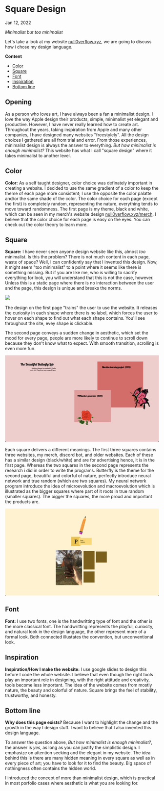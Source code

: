 # Square Design 
Jan 12, 2022

_Minimalist but too minimalist_

Let's take a look at my website [null0verflow.xyz](https://null0verflow.xyz), we are going to discuss how i chose my design language.

**Content**

- [Color](#Color)
- [Square](#Square)
- [Font](#Font)
- [Inspiration](#Inspiration)
- [Bottom line](#Bottom-line)

## Opening 

As a person who loves art, I have always been a fan a minimalist design. I love the way Apple design their products, simple, minimalist yet elegant and productive. However, I have never really learned how to create art. Throughout the years, taking inspiration from Apple and many other companies, I have designed many websites "freestylely". All the design choices I gathered are all from trial and error. From those experiences, minimalist design is always the answer to everything. _But how minimalist is enough minimalist?_ This website has what I call "square design" where it takes minimalist to another level. 

## Color

**Color:** As a self taught designer, color choice was definately important in creating a website. I decided to use the same gradient of a color to keep the theme of each page more consistent; I use the opposite the color palatte and/or the same shade of the color. The color choice for each page (except the first) is completely random, representing the nature, everything tends to move toward randomness. The first page is my theme, black and white, which can be seen in my merch's website design [null0verflow.xyz/merch](https://null0verflow.xyz/merch).
I believe that the color choice for each page is easy on the eyes. You can check out the color theory to learn more.

## Square

**Square:** I have never seen anyone design website like this, almost _too_ minimalist. Is this the problem? There is not much content in each page, waste of space? Well, I can confidently say that I invented this design. Now, it might seem "too minimalist" to a point where it seems like there is something missing. But if you are like me, who is willing to sacrify everything for look, you will understand that this is not the case, however. Unless this is a static page where there is no interaction between the user and the page, this design is unique and breaks the norms.

![](squaredesign/Screen%20Shot%202022-01-02%20at%208.40.18%20PM.png)

The design on the first page "trains" the user to use the website. It releases the curiosity in each shape where there is no label, which forces the user to hover on each shape to find out what each shape contains. You'll see throughout the site, evey shape is clickable. 

The second page conveys a sudden change in aesthetic, which set the mood for every page, people are more likely to continue to scroll down because they don't know what to expect. With smooth transition, scrolling is even more fun. 

![](Screen%20Shot%202022-01-02%20at%208.41.06%20PM.png)

Each square delivers a different meanings. The first three squares contains three websites, my merch, discord bot, and older websites. Each of these has a similar design (black/white) and are for advertising hence, it is in the first page. Whereas the two squares in the second page represents the research i did in order to write the programs. Butterfly is the theme for the second page, beautiful and colorful of nature, perfectly introduce neural network and true random (which are two squares). My neural network program introduce the idea of microevolution and macroevolution which is illustrated as the bigger squares where part of it roots in true random (smaller squares). The bigger the squares, the more proud and important the products are. 

![](Screen%20Shot%202022-01-02%20at%2010.47.43%20PM.png)

## Font

**Font:** I use two fonts, one is the handwritting type of font and the other is the more classical font. The handwritting represents the playful, curiosity, and natural look in the design language, the other represent more of a formal look. Both connected illustates the convention, but unconventional look. 

## Inspiration

**Inspiration/How I make the website:** I use google slides to design this before I code the whole website. I believe that even though the right tools play an important role in designing, with the right attitude and creativity, tools become less important. The idea of the website comes from mostly nature, the beauty and colorful of nature. Square brings the feel of stability, trustworthy, and honesty. 

## Bottom line
**Why does this page exists?** Because I want to highlight the change and the growth in the way I design stuff. I want to believe that I also invented this design language. 

To answer the question above,  _But how minimalist is enough minimalist?_, the answer is _yes_, as long as you can justify the simplistic design. I emphasize on attention seeking and the elegant in my website. The idea behind this is there are many hidden meaning in every square as well as in every piece of art; you have to look for it to find the beauty. Big space of nothingness often contains the hidden world. 

I introduced the concept of more than minimalist design, which is practical in most porfolio cases where aesthetic is what you are looking for. 
